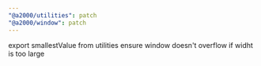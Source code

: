 ```yaml
---
"@a2000/utilities": patch
"@a2000/window": patch
---
```


export smallestValue from utilities
ensure window doesn't overflow if widht is too large
